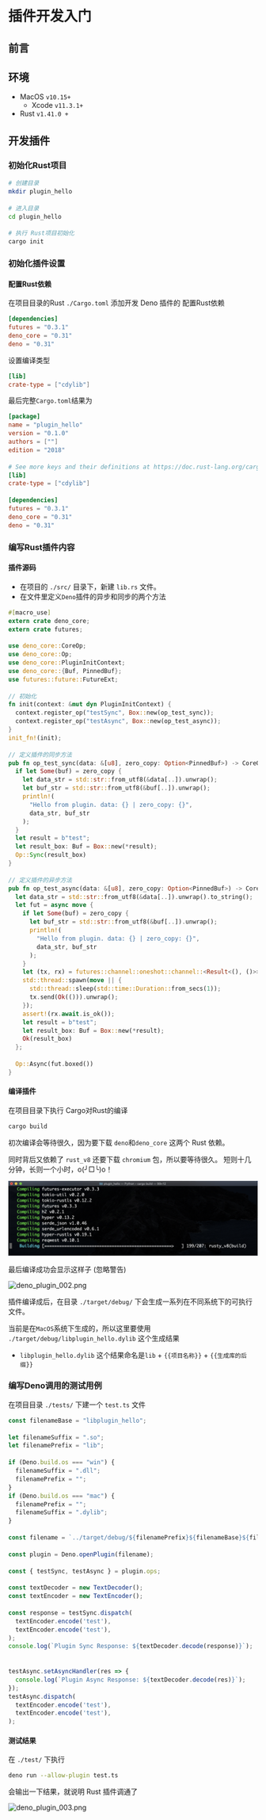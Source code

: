 # 插件开发入门

## 前言

## 环境

- MacOS `v10.15+`
  - Xcode `v11.3.1+`
- Rust `v1.41.0 +`

## 开发插件

### 初始化Rust项目

```sh
# 创建目录
mkdir plugin_hello

# 进入目录
cd plugin_hello

# 执行 Rust项目初始化
cargo init
```

### 初始化插件设置

#### 配置Rust依赖

在项目目录的Rust `./Cargo.toml` 添加开发 Deno 插件的 配置Rust依赖

```toml
[dependencies]
futures = "0.3.1"
deno_core = "0.31"
deno = "0.31"
```

设置编译类型

```toml
[lib]
crate-type = ["cdylib"]
```

最后完整`Cargo.toml`结果为 

```toml
[package]
name = "plugin_hello"
version = "0.1.0"
authors = [""]
edition = "2018"

# See more keys and their definitions at https://doc.rust-lang.org/cargo/reference/manifest.html
[lib]
crate-type = ["cdylib"]

[dependencies]
futures = "0.3.1"
deno_core = "0.31"
deno = "0.31"
```

### 编写Rust插件内容

#### 插件源码

- 在项目的 `./src/` 目录下，新建 `lib.rs` 文件。
- 在文件里定义`Deno`插件的异步和同步的两个方法

```rs
#[macro_use]
extern crate deno_core;
extern crate futures;

use deno_core::CoreOp;
use deno_core::Op;
use deno_core::PluginInitContext;
use deno_core::{Buf, PinnedBuf};
use futures::future::FutureExt;

// 初始化
fn init(context: &mut dyn PluginInitContext) {
  context.register_op("testSync", Box::new(op_test_sync));
  context.register_op("testAsync", Box::new(op_test_async));
}
init_fn!(init);

// 定义插件的同步方法
pub fn op_test_sync(data: &[u8], zero_copy: Option<PinnedBuf>) -> CoreOp {
  if let Some(buf) = zero_copy {
    let data_str = std::str::from_utf8(&data[..]).unwrap();
    let buf_str = std::str::from_utf8(&buf[..]).unwrap();
    println!(
      "Hello from plugin. data: {} | zero_copy: {}",
      data_str, buf_str
    );
  }
  let result = b"test";
  let result_box: Buf = Box::new(*result);
  Op::Sync(result_box)
}

// 定义插件的异步方法
pub fn op_test_async(data: &[u8], zero_copy: Option<PinnedBuf>) -> CoreOp {
  let data_str = std::str::from_utf8(&data[..]).unwrap().to_string();
  let fut = async move {
    if let Some(buf) = zero_copy {
      let buf_str = std::str::from_utf8(&buf[..]).unwrap();
      println!(
        "Hello from plugin. data: {} | zero_copy: {}",
        data_str, buf_str
      );
    }
    let (tx, rx) = futures::channel::oneshot::channel::<Result<(), ()>>();
    std::thread::spawn(move || {
      std::thread::sleep(std::time::Duration::from_secs(1));
      tx.send(Ok(())).unwrap();
    });
    assert!(rx.await.is_ok());
    let result = b"test";
    let result_box: Buf = Box::new(*result);
    Ok(result_box)
  };

  Op::Async(fut.boxed())
}
```

#### 编译插件

在项目目录下执行 Cargo对Rust的编译

```sh
cargo build
```

初次编译会等待很久，因为要下载 `deno`和`deno_core` 这两个 Rust 依赖。

同时背后又依赖了 `rust_v8` 还要下载 `chromium` 包，所以要等待很久。
短则十几分钟，长则一个小时，o(╯□╰)o！

![deno_plugin_001.png](./../image/deno_plugin_dev_001.png)

最后编译成功会显示这样子 (忽略警告)

![deno_plugin_002.png](./../image/deno_plugin_dev_002.png)

插件编译成后，在目录 `./target/debug/` 下会生成一系列在不同系统下的可执行文件。

当前是在`MacOS`系统下生成的，所以这里要使用 `./target/debug/libplugin_hello.dylib` 这个生成结果

- `libplugin_hello.dylib` 这个结果命名是`lib` + `{{项目名称}}` + `{{生成库的后缀}}`

### 编写Deno调用的测试用例

在项目目录 `./tests/` 下建一个 `test.ts` 文件


```js
const filenameBase = "libplugin_hello";

let filenameSuffix = ".so";
let filenamePrefix = "lib";

if (Deno.build.os === "win") {
  filenameSuffix = ".dll";
  filenamePrefix = "";
}
if (Deno.build.os === "mac") {
  filenamePrefix = "";
  filenameSuffix = ".dylib";
}

const filename = `../target/debug/${filenamePrefix}${filenameBase}${filenameSuffix}`;

const plugin = Deno.openPlugin(filename);

const { testSync, testAsync } = plugin.ops;

const textDecoder = new TextDecoder();
const textEncoder = new TextEncoder();

const response = testSync.dispatch(
  textEncoder.encode('test'),
  textEncoder.encode('test'),
);
console.log(`Plugin Sync Response: ${textDecoder.decode(response)}`);


testAsync.setAsyncHandler(res => {
  console.log(`Plugin Async Response: ${textDecoder.decode(res)}`);
});
testAsync.dispatch(
  textEncoder.encode('test'),
  textEncoder.encode('test'),
);
```


#### 测试结果

在 `./test/` 下执行

```sh
deno run --allow-plugin test.ts 
```

会输出一下结果，就说明 Rust 插件调通了

![deno_plugin_003.png](./../image/deno_plugin_dev_003.png)

